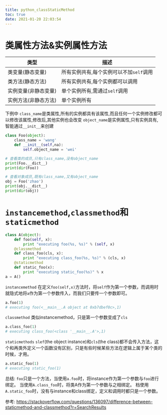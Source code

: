 ```yaml
---
title: python_classStaticMethod
toc: true
date: 2021-01-20 22:03:54
---
```


# 类属性方法&实例属性方法
类型|描述
--|--
类变量(静态变量)|所有实例共有,每个实例可以不加`self`调用
类方法(静态方法)|所有实例共有,每个实例都可以调用
实例变量(非静态变量)|单个实例所有,需通过`self`调用
实例方法(非静态方法)|单个实例所有
下例中
`class_name`是类属性,所有的实例都具有该属性,而且任何一个实例修改都可以修改该属性,修改后,其他实例也会改变
`object_name`是实例属性,只有实例具有,智能通过`__init__`来创建

```python
class Foo(object):
    class_name = 'wang'
    def __init__(self,na):
        self.object_name = 'wei'

# 查看类的成员,只有class_name,没有object_name
print(Foo.__dict__)
print(dir(Foo))

# 查看对象成员,既有class_name,又有object_name
obj = Foo('zhao')
print(obj.__dict__)
print(dir(obj))
```

# `instancemethod`,`classmethod`和`staticmethod`

```python
class A(object):
    def foo(self, x):
        print "executing foo(%s, %s)" % (self, x)
    @classmethod
    def class_foo(cls, x):
        print "executing class_foo(%s, %s)" % (cls, x)
    @staticmethod
    def static_foo(x):
        print "executing static_foo(%s)" % x    
a = A()
```

`instancemethod`
在定义`foo(self,x)`方法时，将`self`作为第一个参数，而调用时就隐式地将`a`作为第一个参数传入，而我们只要传一个参数即可。
```python
a.foo(1)
# executing foo(<__main__.A object at 0xb7dbef0c>,1)
```
`classmethod`
类似instancemethod，只是第一个参数变成了`cls`
```python
a.class_foo(1)
# executing class_foo(<class '__main__.A'>,1)
```

`staticmethods`
`slef`(the object instance)和`cls`(the class)都不会传入方法，这个和再类外定义一个函数没有区别，只是有些时候某些方法在逻辑上属于某个类的时候，才用。
```python
a.static_foo(1)
# executing static_foo(1)

```
总结:
`foo`只是一个方法，当使用`a.foo`时，将instance作为第一个参数与`foo`进行绑定。
当使用`A.class_foo`时，将类A作为第一个参数与之相绑定。
档使用`A.static_foo`时，没有与instance和class绑定，定义和调用时都只是一个参数。


参考:
https://stackoverflow.com/questions/136097/difference-between-staticmethod-and-classmethod?r=SearchResults